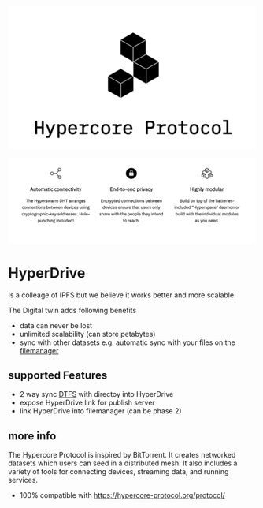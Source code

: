 ![](img/hypercore.png ":size=700x")

![](img/hypercore2.png ":size=700x")

# HyperDrive

Is a colleage of IPFS but we believe it works better and more scalable.

The Digital twin adds following benefits

- data can never be lost
- unlimited scalability (can store petabytes)
- sync with other datasets e.g. automatic sync with your files on the [filemanager](filemanager)

## supported Features

- 2 way sync [DTFS](threefold:dtfs) with directoy into HyperDrive
- expose HyperDrive link for publish server
- link HyperDrive into filemanager (can be phase 2)

## more info

The Hypercore Protocol is inspired by BitTorrent. It creates networked datasets which users can seed in a distributed mesh. It also includes a variety of tools for connecting devices, streaming data, and running services.

- 100% compatible with https://hypercore-protocol.org/protocol/